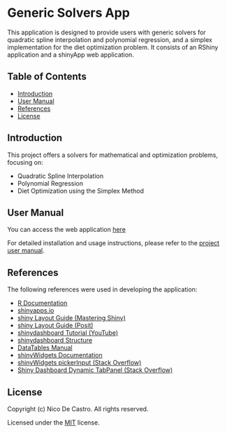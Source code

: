 # Generic Solvers App

This application is designed to provide users with generic solvers for quadratic spline interpolation and polynomial regression, and a simplex implementation for the diet optimization problem. It consists of an RShiny application and a shinyApp web application.  

## Table of Contents

- [Introduction](#introduction)
- [User Manual](#user-manual)
- [References](#credits)
- [License](#license)

## Introduction

This project offers a solvers for mathematical and optimization problems, focusing on:

* Quadratic Spline Interpolation
* Polynomial Regression
* Diet Optimization using the Simplex Method

## User Manual

You can access the web application [here](https://okkinn.shinyapps.io/CMSC150Project/)

For detailed installation and usage instructions, please refer to the [project user manual](docs/UserManual.pdf).

## References

The following references were used in developing the application:

- [R Documentation](https://www.rdocumentation.org/)
- [shinyapps.io](https://shiny.posit.co/r/articles/share/shinyapps/)
- [shiny Layout Guide (Mastering Shiny)](https://mastering-shiny.org/action-layout.html)
- [shiny Layout Guide (Posit)](https://shiny.posit.co/r/articles/build/layout-guide/)
- [shinydashboard Tutorial (YouTube)](https://www.youtube.com/watch?v=41jmGq7ALMY)
- [shinydashboard Structure](https://rstudio.github.io/shinydashboard/structure.html#header)
- [DataTables Manual](https://datatables.net/manual/)
- [shinyWidgets Documentation](https://dreamrs.github.io/shinyWidgets/index.html)
- [shinyWidgets pickerInput (Stack Overflow)](https://stackoverflow.com/questions/50218614/shiny-selectinput-to-select-all-from-dropdown)
- [Shiny Dashboard Dynamic TabPanel (Stack Overflow)](https://stackoverflow.com/questions/53050339/shinydashboard-dynamic-tabpanel)


## License

Copyright (c) Nico De Castro. All rights reserved.

Licensed under the [MIT](LICENSE.txt) license.
